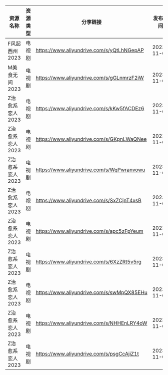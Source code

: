 | 资源名称       | 资源类型 | 分享链接                                      | 发布时间       |
| ---------- | ---- | ----------------------------------------- | ---------- |
| F风起西州2023  | 电视剧  | https://www.aliyundrive.com/s/yQtLhNGepAP | 2023-11-05 |
| M美食无间2023  | 电视剧  | https://www.aliyundrive.com/s/gGLnmrzF2iW | 2023-11-05 |
| Z治愈系恋人2023 | 电视剧  | https://www.aliyundrive.com/s/kKw5fACDEz6 | 2023-11-05 |
| Z治愈系恋人2023 | 电视剧  | https://www.aliyundrive.com/s/GKpnLWaQNee | 2023-11-05 |
| Z治愈系恋人2023 | 电视剧  | https://www.aliyundrive.com/s/WqPwranvowu | 2023-11-05 |
| Z治愈系恋人2023 | 电视剧  | https://www.aliyundrive.com/s/SxZCjnT4xsB | 2023-11-05 |
| Z治愈系恋人2023 | 电视剧  | https://www.aliyundrive.com/s/apc5zFpYeum | 2023-11-05 |
| Z治愈系恋人2023 | 电视剧  | https://www.aliyundrive.com/s/6XzZRt5v5rg | 2023-11-05 |
| Z治愈系恋人2023 | 电视剧  | https://www.aliyundrive.com/s/swMpQX85EHu | 2023-11-05 |
| Z治愈系恋人2023 | 电视剧  | https://www.aliyundrive.com/s/NHHEnLRY4oW | 2023-11-05 |
| Z治愈系恋人2023 | 电视剧  | https://www.aliyundrive.com/s/psgCcAjiZ1t | 2023-11-05 |
